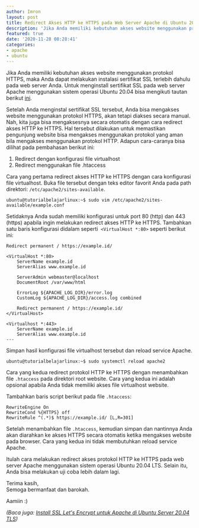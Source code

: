 ```yaml
---
author: Imron
layout: post
title: Redirect Akses HTTP ke HTTPS pada Web Server Apache di Ubuntu 20.04 LTS.
description: 'Jika Anda memiliki kebutuhan akses website menggunakan protokol HTTPS, maka Anda dapat melakukan instalasi sertifikat SSL terlebih dahulu pada web server Anda. Untuk menginstall sertifikat SSL pada web server Apache menggunakan sistem operasi Ubuntu 20.04'
featured: true
date: '2020-11-28 08:28:41'
categories:
- apache
- ubuntu
---
```


Jika Anda memiliki kebutuhan akses website menggunakan protokol HTTPS, maka Anda dapat melakukan instalasi sertifikat SSL terlebih dahulu pada web server Anda. Untuk menginstall sertifikat SSL pada web server Apache menggunakan sistem operasi Ubuntu 20.04 bisa mengikuti tautan berikut [ini](/install-ssl-lets-encrypt-untuk-apache/).

Setelah Anda menginstal sertifikat SSL tersebut, Anda bisa mengakses website menggunakan protokol HTTPS, akan tetapi diakses secara manual. Nah, kita juga bisa mengaksesnya secara otomatis dengan cara redirect akses HTTP ke HTTPS. Hal tersebut dilakukan untuk memastikan pengunjung website bisa mengakses menggunakan protokol yang aman bila mengakses menggunakan protokol HTTP. Adapun cara-caranya bisa dilihat pada pembahasan berikut ini:

<!--kg-card-begin: markdown-->
1. Redirect dengan konfigurasi file virtualhost
2. Redirect menggunakan file .htaccess
<!--kg-card-end: markdown-->

Cara yang pertama redirect akses HTTP ke HTTPS dengan cara konfigurasi file virtualhost. Buka file tersebut dengan teks editor favorit Anda pada path direktori: `/etc/apache2/sites-available`.

<!--kg-card-begin: markdown-->

    ubuntu@tutorialbelajarlinux:~$ sudo vim /etc/apache2/sites-available/example.conf

<!--kg-card-end: markdown-->

Setidaknya Anda sudah memiliki konfigurasi untuk port 80 (http) dan 443 (https) apabila ingin melakukan redirect akses HTTP ke HTTPS. Tambahkan satu baris konfigurasi didalam seperti &nbsp;`<VirtualHost *:80>` seperti berikut ini:

<!--kg-card-begin: markdown-->

    Redirect permanent / https://example.id/

<!--kg-card-end: markdown--><!--kg-card-begin: markdown-->

    <VirtualHost *:80>
    	ServerName example.id
    	ServerAlias www.example.id
    	
    	ServerAdmin webmaster@localhost 
    	DocumentRoot /var/www/html 
    
    	ErrorLog ${APACHE_LOG_DIR}/error.log
    	CustomLog ${APACHE_LOG_DIR}/access.log combined
    
    	Redirect permanent / https://example.id/
    </VirtualHost>
    
    <Virtualhost *:443>
    	ServerName example.id
    	ServerAlias www.example.id
    ---

<!--kg-card-end: markdown-->

Simpan hasil konfigurasi file virtualhost tersebut dan reload service Apache.

<!--kg-card-begin: markdown-->

    ubuntu@tutorialbelajarlinux:~$ sudo systemctl reload apache2

<!--kg-card-end: markdown-->

Cara yang kedua redirect protokol HTTP ke HTTPS dengan menambahkan file `.htaccess` pada direktori root website. Cara yang kedua ini adalah opsional apabila Anda tidak memiliki akses file virtualhost website.

<!--kg-card-begin: html--><script async src="https://pagead2.googlesyndication.com/pagead/js/adsbygoogle.js"></script><ins class="adsbygoogle" style="display:block; text-align:center;" data-ad-layout="in-article" data-ad-format="fluid" data-ad-client="ca-pub-1515372853161377" data-ad-slot="1986938311"></ins><script>
     (adsbygoogle = window.adsbygoogle || []).push({});
</script><!--kg-card-end: html-->

Tambahkan baris script berikut pada file `.htaccess`:

<!--kg-card-begin: markdown-->

    RewriteEngine On
    RewriteCond %{HTTPS} off
    RewriteRule ^(.*)$ https://example.id/ [L,R=301]

<!--kg-card-end: markdown-->

Setelah menambahkan file `.htaccess`, kemudian simpan dan nantinnya Anda akan diarahkan ke akses HTTPS secara otomatis ketika mengakses website pada browser. Cara yang kedua ini tidak membutuhkan reload service Apache.

Itulah cara melakukan redirect akses protokol HTTP ke HTTPS pada web server Apache menggunakan sistem operasi Ubuntu 20.04 LTS. Selain itu, Anda bisa melakukan uji coba lebih dalam lagi.

<!--kg-card-begin: markdown-->

Terima kasih,  
Semoga bermanfaat dan barokah.

<!--kg-card-end: markdown-->

Aamiin :)

_(Baca juga: [Install SSL Let's Encrypt untuk Apache di Ubuntu Server 20.04 TLS](/install-ssl-lets-encrypt-untuk-apache/))_

